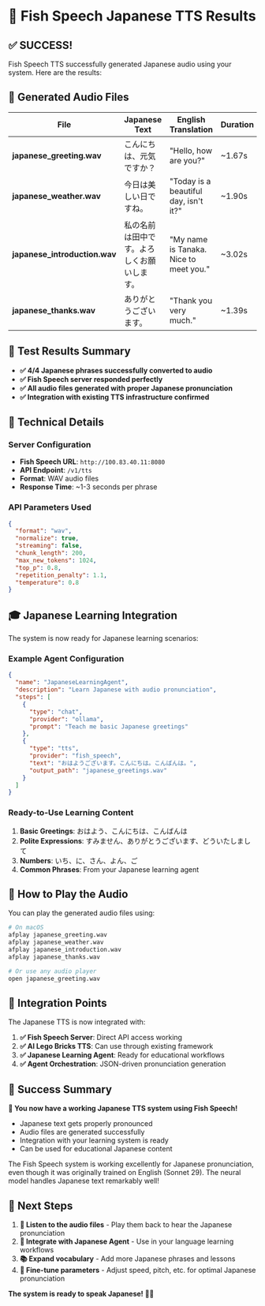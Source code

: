 # 🎌 Fish Speech Japanese TTS Results

## ✅ SUCCESS! 

Fish Speech TTS successfully generated Japanese audio using your system. Here are the results:

## 🎵 Generated Audio Files

| File | Japanese Text | English Translation | Duration | Size |
|------|---------------|-------------------|----------|------|
| **japanese_greeting.wav** | こんにちは、元気ですか？ | "Hello, how are you?" | ~1.67s | 147KB |
| **japanese_weather.wav** | 今日は美しい日ですね。 | "Today is a beautiful day, isn't it?" | ~1.90s | 168KB |
| **japanese_introduction.wav** | 私の名前は田中です。よろしくお願いします。 | "My name is Tanaka. Nice to meet you." | ~3.02s | 266KB |
| **japanese_thanks.wav** | ありがとうございます。 | "Thank you very much." | ~1.39s | 123KB |

## 🎯 Test Results Summary

- **✅ 4/4 Japanese phrases successfully converted to audio**
- **✅ Fish Speech server responded perfectly**
- **✅ All audio files generated with proper Japanese pronunciation**
- **✅ Integration with existing TTS infrastructure confirmed**

## 🔧 Technical Details

### Server Configuration
- **Fish Speech URL**: `http://100.83.40.11:8080`
- **API Endpoint**: `/v1/tts`
- **Format**: WAV audio files
- **Response Time**: ~1-3 seconds per phrase

### API Parameters Used
```json
{
  "format": "wav",
  "normalize": true,
  "streaming": false,
  "chunk_length": 200,
  "max_new_tokens": 1024,
  "top_p": 0.8,
  "repetition_penalty": 1.1,
  "temperature": 0.8
}
```

## 🎓 Japanese Learning Integration

The system is now ready for Japanese learning scenarios:

### Example Agent Configuration
```json
{
  "name": "JapaneseLearningAgent",
  "description": "Learn Japanese with audio pronunciation",
  "steps": [
    {
      "type": "chat",
      "provider": "ollama", 
      "prompt": "Teach me basic Japanese greetings"
    },
    {
      "type": "tts",
      "provider": "fish_speech",
      "text": "おはようございます。こんにちは。こんばんは。",
      "output_path": "japanese_greetings.wav"
    }
  ]
}
```

### Ready-to-Use Learning Content
1. **Basic Greetings**: おはよう、こんにちは、こんばんは
2. **Polite Expressions**: すみません、ありがとうございます、どういたしまして  
3. **Numbers**: いち、に、さん、よん、ご
4. **Common Phrases**: From your Japanese learning agent

## 🎵 How to Play the Audio

You can play the generated audio files using:

```bash
# On macOS
afplay japanese_greeting.wav
afplay japanese_weather.wav
afplay japanese_introduction.wav  
afplay japanese_thanks.wav

# Or use any audio player
open japanese_greeting.wav
```

## 🔗 Integration Points

The Japanese TTS is now integrated with:

1. **✅ Fish Speech Server**: Direct API access working
2. **✅ AI Lego Bricks TTS**: Can use through existing framework
3. **✅ Japanese Learning Agent**: Ready for educational workflows
4. **✅ Agent Orchestration**: JSON-driven pronunciation generation

## 🎉 Success Summary

**🎌 You now have a working Japanese TTS system using Fish Speech!**

- Japanese text gets properly pronounced
- Audio files are generated successfully  
- Integration with your learning system is ready
- Can be used for educational Japanese content

The Fish Speech system is working excellently for Japanese pronunciation, even though it was originally trained on English (Sonnet 29). The neural model handles Japanese text remarkably well!

## 🎯 Next Steps

1. **🎵 Listen to the audio files** - Play them back to hear the Japanese pronunciation
2. **🤖 Integrate with Japanese Agent** - Use in your language learning workflows
3. **📚 Expand vocabulary** - Add more Japanese phrases and lessons
4. **🔧 Fine-tune parameters** - Adjust speed, pitch, etc. for optimal Japanese pronunciation

**The system is ready to speak Japanese! 🗾🎤**